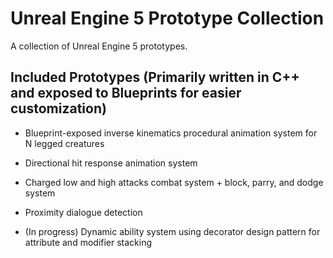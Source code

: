 # Unreal Engine 5 Prototype Collection
 
A collection of Unreal Engine 5 prototypes.

## Included Prototypes (Primarily written in C++ and exposed to Blueprints for easier customization)

- Blueprint-exposed inverse kinematics procedural animation system for N legged creatures

- Directional hit response animation system

- Charged low and high attacks combat system + block, parry, and dodge system

- Proximity dialogue detection

- (In progress) Dynamic ability system using decorator design pattern for attribute and modifier stacking
